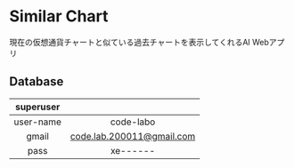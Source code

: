 # Similar Chart

現在の仮想通貨チャートと似ている過去チャートを表示してくれるAI Webアプリ


## Database

|superuser||
:---:|:---:
user-name|code-labo
gmail|code.lab.200011@gmail.com
pass|xe------
